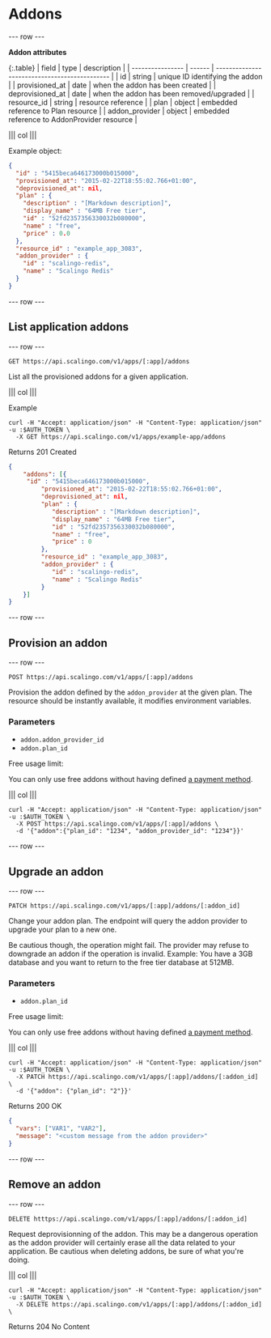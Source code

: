 # Addons

--- row ---

**Addon attributes**

{:.table}
| field            | type   | description                                   |
| ---------------- | ------ | --------------------------------------------- |
| id               | string | unique ID identifying the addon               |
| provisioned_at   | date   | when the addon has been created               |
| deprovisioned_at | date   | when the addon has been removed/upgraded      |
| resource_id      | string | resource reference                            |
| plan             | object | embedded reference to Plan resource           |
| addon_provider   | object | embedded reference to AddonProvider resource  |

||| col |||

Example object:

```json
{
  "id" : "5415beca646173000b015000",
  "provisioned_at": "2015-02-22T18:55:02.766+01:00",
  "deprovisioned_at": nil,
  "plan" : {
    "description" : "[Markdown description]",
    "display_name" : "64MB Free tier",
    "id" : "52fd2357356330032b080000",
    "name" : "free",
    "price" : 0.0
  },
  "resource_id" : "example_app_3083",
  "addon_provider" : {
    "id" : "scalingo-redis",
    "name" : "Scalingo Redis"
  }
}
```

--- row ---

## List application addons

--- row ---

`GET https://api.scalingo.com/v1/apps/[:app]/addons`

List all the provisioned addons for a given application.

||| col |||

Example

```shell
curl -H "Accept: application/json" -H "Content-Type: application/json" -u :$AUTH_TOKEN \ 
  -X GET https://api.scalingo.com/v1/apps/example-app/addons
```

Returns 201 Created

```json
{
    "addons": [{
	 "id" : "5415beca646173000b015000",
         "provisioned_at": "2015-02-22T18:55:02.766+01:00",
         "deprovisioned_at": nil,
         "plan" : {
            "description" : "[Markdown description]",
            "display_name" : "64MB Free tier",
            "id" : "52fd2357356330032b080000",
            "name" : "free",
            "price" : 0
         },
         "resource_id" : "example_app_3083",
         "addon_provider" : {
            "id" : "scalingo-redis",
            "name" : "Scalingo Redis"
         }
    }]
}
```

--- row ---

## Provision an addon

--- row ---

`POST https://api.scalingo.com/v1/apps/[:app]/addons`

Provision the addon defined by the `addon_provider` at the given plan.
The resource should be instantly available, it modifies environment
variables.

### Parameters

* `addon.addon_provider_id`
* `addon.plan_id`

Free usage limit:

You can only use free addons without having defined [a payment
method](https://my.scalingo.com/apps/billing).

||| col |||

```shell
curl -H "Accept: application/json" -H "Content-Type: application/json" -u :$AUTH_TOKEN \
  -X POST https://api.scalingo.com/v1/apps/[:app]/addons \
  -d '{"addon":{"plan_id": "1234", "addon_provider_id": "1234"}}'
```

--- row ---

## Upgrade an addon

--- row ---

`PATCH https://api.scalingo.com/v1/apps/[:app]/addons/[:addon_id]`

Change your addon plan. The endpoint will query the addon provider to
upgrade your plan to a new one.

Be cautious though, the operation might fail. The provider may refuse to
downgrade an addon if the operation is invalid. Example: You have a 3GB
database and you want to return to the free tier database at 512MB.

### Parameters

* `addon.plan_id`

Free usage limit:

You can only use free addons without having defined [a payment
method](https://my.scalingo.com/apps/billing).


||| col |||

```shell
curl -H "Accept: application/json" -H "Content-Type: application/json" -u :$AUTH_TOKEN \
  -X PATCH https://api.scalingo.com/v1/apps/[:app]/addons/[:addon_id] \
  -d '{"addon": {"plan_id": "2"}}'
```

Returns 200 OK

```json
{
  "vars": ["VAR1", "VAR2"],
  "message": "<custom message from the addon provider>"
}
```

--- row ---

## Remove an addon

--- row ---

`DELETE htttps://api.scalingo.com/v1/apps/[:app]/addons/[:addon_id]`

Request deprovisionning of the addon. This may be a dangerous operation as the
addon provider will certainly erase all the data related to your application.
Be cautious when deleting addons, be sure of what you're doing.

||| col |||

```shell
curl -H "Accept: application/json" -H "Content-Type: application/json" -u :$AUTH_TOKEN \
  -X DELETE https://api.scalingo.com/v1/apps/[:app]/addons/[:addon_id] \
```

Returns 204 No Content
